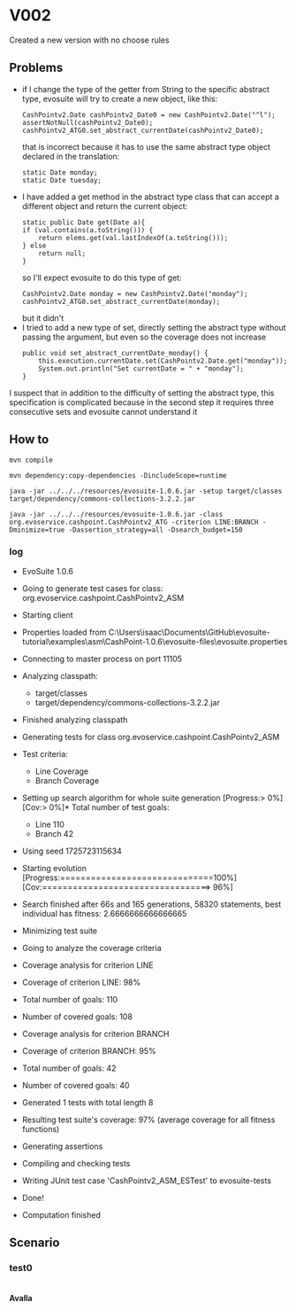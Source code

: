 # V002
Created a new version with no choose rules

## Problems

- if I change the type of the getter from String to the specific abstract type,
  evosuite will try to create a new object, like this:
  ```
  CashPointv2.Date cashPointv2_Date0 = new CashPointv2.Date("^l");
  assertNotNull(cashPointv2_Date0);
  cashPointv2_ATG0.set_abstract_currentDate(cashPointv2_Date0);
  ```
  that is incorrect because it has to use the same abstract type object declared
  in the translation: 
  ```
  static Date monday;
  static Date tuesday;
  ```
- I have added a get method in the abstract type class that can accept a different 
  object and return the current object:
  ```
  static public Date get(Date a){
  if (val.contains(a.toString())) {
      return elems.get(val.lastIndexOf(a.toString()));
  } else
      return null;
  }
  ```
  so I'll expect evosuite to do this type of get:
  ```
  CashPointv2.Date monday = new CashPointv2.Date("monday");
  cashPointv2_ATG0.set_abstract_currentDate(monday);
  ```
  but it didn't
- I tried to add a new type of set, directly setting the abstract type without
  passing the argument, but even so the coverage does not increase
  ```
  public void set_abstract_currentDate_monday() {
      this.execution.currentDate.set(CashPointv2.Date.get("monday"));
      System.out.println("Set currentDate = " + "monday");
  }
  ```
I suspect that in addition to the difficulty of setting the abstract type, 
this specification is complicated because in the second step it requires three 
consecutive sets and evosuite cannot understand it

## How to
```shell
mvn compile
```
```shell
mvn dependency:copy-dependencies -DincludeScope=runtime
```
```shell
java -jar ../../../resources/evosuite-1.0.6.jar -setup target/classes target/dependency/commons-collections-3.2.2.jar
```
```shell
java -jar ../../../resources/evosuite-1.0.6.jar -class org.evoservice.cashpoint.CashPointv2_ATG -criterion LINE:BRANCH -Dminimize=true -Dassertion_strategy=all -Dsearch_budget=150
```
### log
* EvoSuite 1.0.6
* Going to generate test cases for class: org.evoservice.cashpoint.CashPointv2_ASM
* Starting client
* Properties loaded from C:\Users\isaac\Documents\GitHub\evosuite-tutorial\examples\asm\CashPoint-1.0.6\evosuite-files\evosuite.properties
* Connecting to master process on port 11105
* Analyzing classpath:
    - target/classes
    - target/dependency/commons-collections-3.2.2.jar
* Finished analyzing classpath
* Generating tests for class org.evoservice.cashpoint.CashPointv2_ASM
* Test criteria:
    - Line Coverage
    - Branch Coverage
* Setting up search algorithm for whole suite generation
  [Progress:>                             0%] [Cov:>                                  0%]* Total number of test goals:
    - Line 110
    - Branch 42
* Using seed 1725723115634
* Starting evolution
  [Progress:==============================100%] [Cov:=================================> 96%]
* Search finished after 66s and 165 generations, 58320 statements, best individual has fitness: 2.6666666666666665
* Minimizing test suite
* Going to analyze the coverage criteria
* Coverage analysis for criterion LINE
* Coverage of criterion LINE: 98%
* Total number of goals: 110
* Number of covered goals: 108
* Coverage analysis for criterion BRANCH
* Coverage of criterion BRANCH: 95%
* Total number of goals: 42
* Number of covered goals: 40
* Generated 1 tests with total length 8
* Resulting test suite's coverage: 97% (average coverage for all fitness functions)
* Generating assertions
* Compiling and checking tests
* Writing JUnit test case 'CashPointv2_ASM_ESTest' to evosuite-tests
* Done!

* Computation finished
## Scenario
### test0
```
```
#### Avalla
```
```